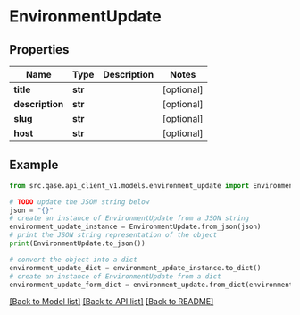 # EnvironmentUpdate


## Properties

Name | Type | Description | Notes
------------ | ------------- | ------------- | -------------
**title** | **str** |  | [optional] 
**description** | **str** |  | [optional] 
**slug** | **str** |  | [optional] 
**host** | **str** |  | [optional] 

## Example

```python
from src.qase.api_client_v1.models.environment_update import EnvironmentUpdate

# TODO update the JSON string below
json = "{}"
# create an instance of EnvironmentUpdate from a JSON string
environment_update_instance = EnvironmentUpdate.from_json(json)
# print the JSON string representation of the object
print(EnvironmentUpdate.to_json())

# convert the object into a dict
environment_update_dict = environment_update_instance.to_dict()
# create an instance of EnvironmentUpdate from a dict
environment_update_form_dict = environment_update.from_dict(environment_update_dict)
```
[[Back to Model list]](../README.md#documentation-for-models) [[Back to API list]](../README.md#documentation-for-api-endpoints) [[Back to README]](../README.md)


